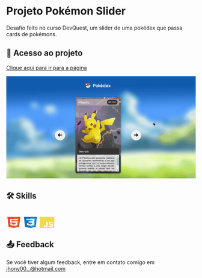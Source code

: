 # Projeto Pokémon Slider
Desafio feito no curso DevQuest, um slider de uma pokédex que passa cards de pokémons.

## 🔗 Acesso ao projeto
<a href="https://jhonyfreitasdev.github.io/projeto-pokemon-slider/">Clique aqui para ir para a página</a>

[<img src="src/gif/tela.gif">](https://jhonyfreitasdev.github.io/projeto-pokemon-slider/)

## 🛠 Skills
<div style="display: inline_block"><br>
  <img align="center" alt="HTML" height="30" width="40" src="https://raw.githubusercontent.com/devicons/devicon/master/icons/html5/html5-original.svg">
  <img align="center" alt="CSS" height="30" width="40" src="https://raw.githubusercontent.com/devicons/devicon/master/icons/css3/css3-original.svg">
  <img align="center" alt="Js" height="30" width="40" src="https://raw.githubusercontent.com/devicons/devicon/master/icons/javascript/javascript-plain.svg">
</div>

## 📤 Feedback
Se você tiver algum feedback, entre em contato comigo em jhony00._@hotmail.com
